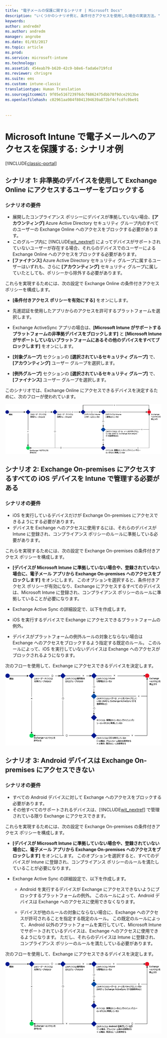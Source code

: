 ```yaml
---
title: "電子メールの保護に関するシナリオ | Microsoft Docs"
description: "いくつかのシナリオ例と、条件付きアクセスを使用した場合の実装方法。"
keywords: 
author: andredm7
ms.author: andredm
manager: angrobe
ms.date: 01/03/2017
ms.topic: article
ms.prod: 
ms.service: microsoft-intune
ms.technology: 
ms.assetid: 454eab79-b620-42c9-b8e6-fada6e719fcd
ms.reviewer: chrisgre
ms.suite: ems
ms.custom: intune-classic
translationtype: Human Translation
ms.sourcegitcommit: 9f05e516723976dcf6862475dbb78f9dce2913be
ms.openlocfilehash: c02961aa984f8041394639a872bf4cfcdfc0be91


---
```


# <a name="protect-access-to-email-with-microsoft-intune-example-scenarios"></a>Microsoft Intune で電子メールへのアクセスを保護する: シナリオ例

[!INCLUDE[classic-portal](../includes/classic-portal.md)]

## <a name="scenario-1-block-users-from-using-noncompliant-devices-to-access-exchange-online"></a>シナリオ 1: 非準拠のデバイスを使用して Exchange Online にアクセスするユーザーをブロックする
### <a name="scenario-requirements"></a>シナリオの要件
- 展開したコンプライアンス ポリシーにデバイスが準拠していない場合、**[アカウンティング]** Azure Active Directory セキュリティ グループ内のすべてのユーザーの Exchange Online へのアクセスをブロックする必要があります。
- このグループ内に [!INCLUDE[wit_nextref](../includes/wit_nextref_md.md)] によってデバイスがサポートされていないユーザーが存在する場合、それらのデバイスでのユーザーによる Exchange Online へのアクセスをブロックする必要があります。
- **[ファイナンス]** Azure Active Directory セキュリティ グループに属するユーザーはいずれも、さらに **[アカウンティング]** セキュリティ グループに属していたとしても、ポリシーから除外する必要があります。

これらを実現するためには、次の設定で Exchange Online の条件付きアクセス ポリシーを構成します。

- **[条件付きアクセス ポリシーを有効にする]** をオンにします。

- 先進認証を使用したアプリからのアクセスを許可するプラットフォームを選択します。
- Exchange ActiveSync アプリの場合は、**[Microsoft Intune がサポートするプラットフォームの非準拠デバイスをブロックします]** と **[Microsoft Intune がサポートしていないプラットフォームにあるその他のデバイスをすべてブロックします]** をオンにします。
-   **[対象グループ]** セクションの **[選択されているセキュリティ グループ]** で、**[アカウンティング]** ユーザー グループを選択します。

-   **[例外グループ]** セクションの **[選択されているセキュリティ グループ]** で、**[ファイナンス]** ユーザー グループを選択します。


このシナリオでは、Exchange Online にアクセスできるデバイスを決定するために、次のフローが使われています。

![デバイス アクセス フロー](./media/ConditionalAccess8-5.png)

## <a name="scenario-2-all-ios-devices-that-access-exchange-on-premises-must-be-managed-by-intune"></a>シナリオ 2: Exchange On-premises にアクセスするすべての iOS デバイスを Intune で管理する必要がある
### <a name="scenario-requirements"></a>シナリオの要件
- iOS を実行しているデバイスだけが Exchange On-premises にアクセスできるようにする必要があります。
- デバイスを Exchange へのアクセスに使用するには、それらのデバイスが Intune に登録され、コンプライアンス ポリシーのルールに準拠している必要があります。

これらを実現するためには、次の設定で Exchange On-premises の条件付きアクセス ポリシーを構成します。

-   **[デバイスが Microsoft Intune に準拠していない場合や、登録されていない場合に、電子メール アプリから Exchange On-premises へのアクセスをブロックします]** をオンにします。 このオプションを選択すると、条件付きアクセス ポリシーが有効になり、Exchange にアクセスするすべてのデバイスは、Microsoft Intune に登録され、コンプライアンス ポリシーのルールに準拠していることが必要になります。

-   Exchange Active Sync の詳細設定で、以下を作成します。

  -   iOS を実行するデバイスで Exchange にアクセスできるプラットフォームの例外。   

  -   デバイスがプラットフォームの例外ルールの対象とならない場合は Exchange へのアクセスをブロックするよう指定する既定のルール。 このルールによって、iOS を実行していないデバイスは Exchange へのアクセスがブロックされるようになります。

次のフローを使用して、Exchange にアクセスできるデバイスを決定します。

![デバイス アクセス フロー](./media/ConditionalAccess8-3.png)

## <a name="scenario-3-no-android-devices-can-access-exchange-on-premises"></a>シナリオ 3: Android デバイスは Exchange On-premises にアクセスできない
### <a name="scenario-requirements"></a>シナリオの要件
- すべての Android デバイスに対して Exchange へのアクセスをブロックする必要があります。
- その他すべてのサポートされるデバイスは、[!INCLUDE[wit_nextref](../includes/wit_nextref_md.md)] で管理されている限り Exchange にアクセスできます。

これらを実現するためには、次の設定で Exchange On-premises の条件付きアクセス ポリシーを構成します。

-   **[デバイスが Microsoft Intune に準拠していない場合や、登録されていない場合に、電子メール アプリから Exchange On-premises へのアクセスをブロックします]** をオンにします。 このオプションを選択すると、すべてのデバイスが Intune に登録され、コンプライアンス ポリシーのルールを満たしていることが必要になります。

- Exchange Active Sync の詳細設定で、以下を作成します。
  -   Android を実行するデバイスが Exchange にアクセスできないようにブロックするプラットフォームの例外。 このルールによって、Android デバイスは Exchange へのアクセスに使用できなくなります。

  -   デバイスが他のルールの対象にならない場合に、Exchange へのアクセスが許可されることを指定する既定のルール。 この既定のルールによって、Android 以外のプラットフォームを実行していて、Microsoft Intune でサポートされているデバイスは、Exchange へのアクセスに使用できるようになります。 ただし、それらのデバイスは Intune に登録され、コンプライアンス ポリシーのルールを満たしている必要があります。

次のフローを使用して、Exchange にアクセスできるデバイスを決定します。

![デバイス アクセス フロー](./media/ConditionalAccess8-4.png)



<!--HONumber=Jan17_HO5-->



